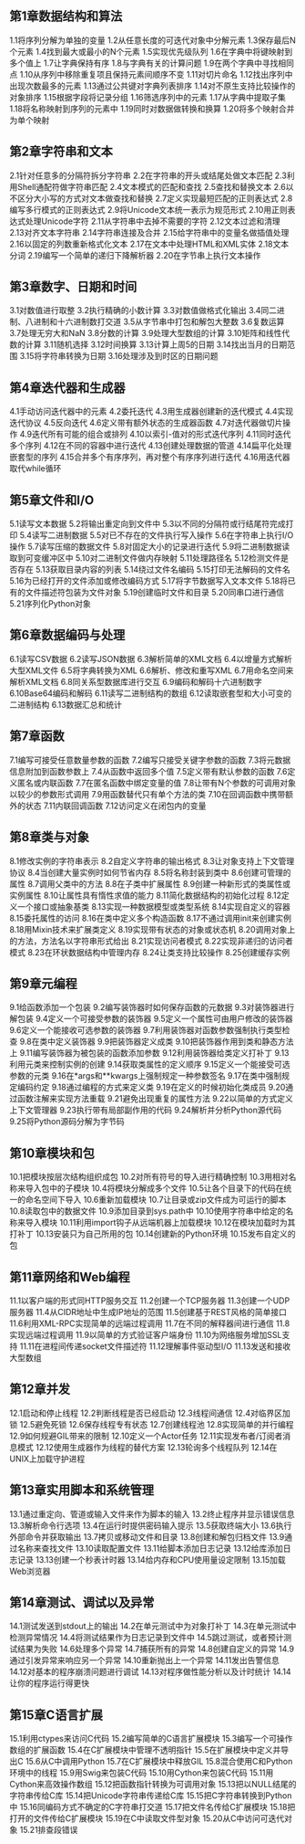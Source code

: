 ## 第1章数据结构和算法
1.1将序列分解为单独的变量
1.2从任意长度的可迭代对象中分解元素
1.3保存最后N个元素
1.4找到最大或最小的N个元素
1.5实现优先级队列
1.6在字典中将键映射到多个值上
1.7让字典保持有序
1.8与字典有关的计算问题
1.9在两个字典中寻找相同点
1.10从序列中移除重复项且保持元素间顺序不变
1.11对切片命名
1.12找出序列中出现次数最多的元素
1.13通过公共键对字典列表排序
1.14对不原生支持比较操作的对象排序
1.15根据字段将记录分组
1.16筛选序列中的元素
1.17从字典中提取子集
1.18将名称映射到序列的元素中
1.19同时对数据做转换和换算
1.20将多个映射合并为单个映射
## 第2章字符串和文本
2.1针对任意多的分隔符拆分字符串
2.2在字符串的开头或结尾处做文本匹配
2.3利用Shell通配符做字符串匹配
2.4文本模式的匹配和查找
2.5查找和替换文本
2.6以不区分大小写的方式对文本做查找和替换
2.7定义实现最短匹配的正则表达式
2.8编写多行模式的正则表达式
2.9将Unicode文本统一表示为规范形式
2.10用正则表达式处理Unicode字符
2.11从字符串中去掉不需要的字符
2.12文本过滤和清理
2.13对齐文本字符串
2.14字符串连接及合并
2.15给字符串中的变量名做插值处理
2.16以固定的列数重新格式化文本
2.17在文本中处理HTML和XML实体
2.18文本分词
2.19编写一个简单的递归下降解析器
2.20在字节串上执行文本操作
## 第3章数字、日期和时间
3.1对数值进行取整
3.2执行精确的小数计算
3.3对数值做格式化输出
3.4同二进制、八进制和十六进制数打交道
3.5从字节串中打包和解包大整数
3.6复数运算
3.7处理无穷大和NaN
3.8分数的计算
3.9处理大型数组的计算
3.10矩阵和线性代数的计算
3.11随机选择
3.12时间换算
3.13计算上周5的日期
3.14找出当月的日期范围
3.15将字符串转换为日期
3.16处理涉及到时区的日期问题
## 第4章迭代器和生成器
4.1手动访问迭代器中的元素
4.2委托迭代
4.3用生成器创建新的迭代模式
4.4实现迭代协议
4.5反向迭代
4.6定义带有额外状态的生成器函数
4.7对迭代器做切片操作
4.9迭代所有可能的组合或排列
4.10以索引-值对的形式迭代序列
4.11同时迭代多个序列
4.12在不同的容器中进行迭代
4.13创建处理数据的管道
4.14扁平化处理嵌套型的序列
4.15合并多个有序序列，再对整个有序序列进行迭代
4.16用迭代器取代while循环
## 第5章文件和I/O
5.1读写文本数据
5.2将输出重定向到文件中
5.3以不同的分隔符或行结尾符完成打印
5.4读写二进制数据
5.5对已不存在的文件执行写入操作
5.6在字符串上执行I/O操作
5.7读写压缩的数据文件
5.8对固定大小的记录进行迭代
5.9将二进制数据读取到可变缓冲区中
5.10对二进制文件做内存映射
5.11处理路径名
5.12检测文件是否存在
5.13获取目录内容的列表
5.14绕过文件名编码
5.15打印无法解码的文件名
5.16为已经打开的文件添加或修改编码方式
5.17将字节数据写入文本文件
5.18将已有的文件描述符包装为文件对象
5.19创建临时文件和目录
5.20同串口进行通信
5.21序列化Python对象
## 第6章数据编码与处理
6.1读写CSV数据
6.2读写JSON数据
6.3解析简单的XML文档
6.4以增量方式解析大型XML文件
6.5将字典转换为XML
6.6解析、修改和重写XML
6.7用命名空间来解析XML文档
6.8同关系型数据库进行交互
6.9编码和解码十六进制数字
6.10Base64编码和解码
6.11读写二进制结构的数组
6.12读取嵌套型和大小可变的二进制结构
6.13数据汇总和统计
## 第7章函数
7.1编写可接受任意数量参数的函数
7.2编写只接受关键字参数的函数
7.3将元数据信息附加到函数参数上
7.4从函数中返回多个值
7.5定义带有默认参数的函数
7.6定义匿名或内联函数
7.7在匿名函数中绑定变量的值
7.8让带有N个参数的可调用对象以较少的参数形式调用
7.9用函数替代只有单个方法的类
7.10在回调函数中携带额外的状态
7.11内联回调函数
7.12访问定义在闭包内的变量
## 第8章类与对象
8.1修改实例的字符串表示
8.2自定义字符串的输出格式
8.3让对象支持上下文管理协议
8.4当创建大量实例时如何节省内存
8.5将名称封装到类中
8.6创建可管理的属性
8.7调用父类中的方法
8.8在子类中扩展属性
8.9创建一种新形式的类属性或实例属性
8.10让属性具有惰性求值的能力
8.11简化数据结构的初始化过程
8.12定义一个接口或抽象基类
8.13实现一种数据模型或类型系统
8.14实现自定义的容器
8.15委托属性的访问
8.16在类中定义多个构造函数
8.17不通过调用init来创建实例
8.18用Mixin技术来扩展类定义
8.19实现带有状态的对象或状态机
8.20调用对象上的方法，方法名以字符串形式给出
8.21实现访问者模式
8.22实现非递归的访问者模式
8.23在环状数据结构中管理内存
8.24让类支持比较操作
8.25创建缓存实例
## 第9章元编程
9.1给函数添加一个包装
9.2编写装饰器时如何保存函数的元数据
9.3对装饰器进行解包装
9.4定义一个可接受参数的装饰器
9.5定义一个属性可由用户修改的装饰器
9.6定义一个能接收可选参数的装饰器
9.7利用装饰器对函数参数强制执行类型检查
9.8在类中定义装饰器
9.9把装饰器定义成类
9.10把装饰器作用到类和静态方法上
9.11编写装饰器为被包装的函数添加参数
9.12利用装饰器给类定义打补丁
9.13利用元类来控制实例的创建
9.14获取类属性的定义顺序
9.15定义一个能接受可选参数的元类
9.16在*args和**kwargs上强制规定一种参数签名
9.17在类中强制规定编码约定
9.18通过编程的方式来定义类
9.19在定义的时候初始化类成员
9.20通过函数注解来实现方法重载
9.21避免出现重复的属性方法
9.22以简单的方式定义上下文管理器
9.23执行带有局部副作用的代码
9.24解析并分析Python源代码
9.25将Python源码分解为字节码
## 第10章模块和包
10.1把模块按层次结构组织成包
10.2对所有符号的导入进行精确控制
10.3用相对名称来导入包中的子模块
10.4将模块分解成多个文件
10.5让各个目录下的代码在统一的命名空间下导入
10.6重新加载模块
10.7让目录或zip文件成为可运行的脚本
10.8读取包中的数据文件
10.9添加目录到sys.path中
10.10使用字符串中给定的名称来导入模块
10.11利用import钩子从远端机器上加载模块
10.12在模块加载时为其打补丁
10.13安装只为自己所用的包
10.14创建新的Python环境
10.15发布自定义的包
## 第11章网络和Web编程
11.1以客户端的形式同HTTP服务交互
11.2创建一个TCP服务器
11.3创建一个UDP服务器
11.4从CIDR地址中生成IP地址的范围
11.5创建基于REST风格的简单接口
11.6利用XML-RPC实现简单的远端过程调用
11.7在不同的解释器间进行通信
11.8实现远端过程调用
11.9以简单的方式验证客户端身份
11.10为网络服务增加SSL支持
11.11在进程间传递socket文件描述符
11.12理解事件驱动型I/O
11.13发送和接收大型数组
## 第12章并发
12.1启动和停止线程
12.2判断线程是否已经启动
12.3线程间通信
12.4对临界区加锁
12.5避免死锁
12.6保存线程专有状态
12.7创建线程池
12.8实现简单的并行编程
12.9如何规避GIL带来的限制
12.10定义一个Actor任务
12.11实现发布者/订阅者消息模式
12.12使用生成器作为线程的替代方案
12.13轮询多个线程队列
12.14在UNIX上加载守护进程
## 第13章实用脚本和系统管理
13.1通过重定向、管道或输入文件来作为脚本的输入
13.2终止程序并显示错误信息
13.3解析命令行选项
13.4在运行时提供密码输入提示
13.5获取终端大小
13.6执行外部命令并获取输出
13.7拷贝或移动文件和目录
13.8创建和解包归档文件
13.9通过名称来查找文件
13.10读取配置文件
13.11给脚本添加日志记录
13.12给库添加日志记录
13.13创建一个秒表计时器
13.14给内存和CPU使用量设定限制
13.15加载Web浏览器
## 第14章测试、调试以及异常
14.1测试发送到stdout上的输出
14.2在单元测试中为对象打补丁
14.3在单元测试中检测异常情况
14.4将测试结果作为日志记录到文件中
14.5跳过测试，或者预计测试结果为失败
14.6处理多个异常
14.7捕获所有的异常
14.8创建自定义的异常
14.9通过引发异常来响应另一个异常
14.10重新抛出上一个异常
14.11发出告警信息
14.12对基本的程序崩溃问题进行调试
14.13对程序做性能分析以及计时统计
14.14让你的程序运行得更快
## 第15章C语言扩展
15.1利用ctypes来访问C代码
15.2编写简单的C语言扩展模块
15.3编写一个可操作数组的扩展函数
15.4在C扩展模块中管理不透明指针
15.5在扩展模块中定义并导出C
15.6从C中调用Python
15.7在C扩展模块中释放GIL
15.8混合使用C和Python环境中的线程
15.9用Swig来包装C代码
15.10用Cython来包装C代码
15.11用Cython来高效操作数组
15.12把函数指针转换为可调用对象
15.13把以NULL结尾的字符串传给C库
15.14把Unicode字符串传递给C库
15.15把C字符串转换到Python中
15.16同编码方式不确定的C字符串打交道
15.17把文件名传给C扩展模块
15.18把打开的文件传给C扩展模块
15.19在C中读取文件型对象
15.20从C中访问可迭代对象
15.21排查段错误
